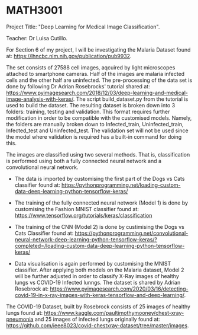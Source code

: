 # MATH3001
Project Title: "Deep Learning for Medical Image Classification".

Teacher: Dr Luisa Cutillo.

For Section 6 of my project, I will be investigating the Malaria Dataset found at: https://lhncbc.nlm.nih.gov/publication/pub9932.

The set consists of 27588 cell images, aqcuired by light microscopes attached to smartphone cameras. Half of the images are malaria infected cells and the other half are uninfected. The pre-processing of the data set is done by following Dr Adrian Rosebrocks' tutorial shared at: https://www.pyimagesearch.com/2018/12/03/deep-learning-and-medical-image-analysis-with-keras/. The script build_dataset.py from the tutorial is used to build the dataset. The resulting dataset is broken down into 3 folders: training, testing and validation. This format requires further modification in order to be compatible with the customised models. Namely, the folders are manually broken down to Infected_train, Uninfected_train, Infected_test and Uninfected_test. The validation set will not be used since the model where validation is required has a built-in command for doing this.

The images are classified using two several methods. That is, classification is performed using both a fully connected neural network and a convolutional neural network. 

* The data is imported by customising the first part of the Dogs vs Cats classifier found at: https://pythonprogramming.net/loading-custom-data-deep-learning-python-tensorflow-keras/

* The training of the fully connected neural network (Model 1) is done by customising the Fashion MNIST classifier found at: https://www.tensorflow.org/tutorials/keras/classification

* The training of the CNN (Model 2) is done by custimising the Dogs vs Cats Classifier found at: https://pythonprogramming.net/convolutional-neural-network-deep-learning-python-tensorflow-keras/?completed=/loading-custom-data-deep-learning-python-tensorflow-keras/

* Data visualisation is again performed by customising the MNIST classifier.
After applying both models on the Malaria dataset, Model 2 will be further adjusted in order to classify X-Ray images of healthy lungs vs COVID-19 Infected lunngs. The dataset is shared by Adrian Rosebrock at: https://www.pyimagesearch.com/2020/03/16/detecting-covid-19-in-x-ray-images-with-keras-tensorflow-and-deep-learning/.

The COVID-19 Dataset, built by Rosebrock consists of 25 images of healthy lungs found at: https://www.kaggle.com/paultimothymooney/chest-xray-pneumonia and 25 images of infected lungs originally found at: https://github.com/ieee8023/covid-chestxray-dataset/tree/master/images. 
